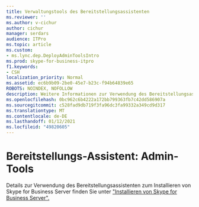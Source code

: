 ```yaml
---
title: Verwaltungstools des Bereitstellungsassistenten
ms.reviewer: ''
ms.author: v-cichur
author: cichur
manager: serdars
audience: ITPro
ms.topic: article
ms.custom:
- ms.lync.dep.DeployAdminToolsIntro
ms.prod: skype-for-business-itpro
f1.keywords:
- CSH
localization_priority: Normal
ms.assetid: ec6b9b09-2be0-45e7-b23c-f94b64839e65
ROBOTS: NOINDEX, NOFOLLOW
description: Weitere Informationen zur Verwendung des Bereitstellungsassistenten zum Installieren von Skype for Business Server finden Sie unter "Installieren von Skype for Business Server".
ms.openlocfilehash: 0bc962c6b4222a172bb799363fb7c42dd586907a
ms.sourcegitcommit: c528fad9db719f3fa96dc3fa99332a349cd9d317
ms.translationtype: MT
ms.contentlocale: de-DE
ms.lasthandoff: 01/12/2021
ms.locfileid: "49820605"
---
```

# <a name="deployment-wizard-admin-tools"></a>Bereitstellungs-Assistent: Admin-Tools
 
Details zur Verwendung des Bereitstellungsassistenten zum Installieren von Skype for Business Server finden Sie unter ["Installieren von Skype for Business Server".](../../../deploy/install/install.md)
  

